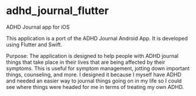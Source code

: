 # adhd_journal_flutter

ADHD Journal app for iOS 

This application is a port of the ADHD Journal Android App. It is developed using Flutter and Swift.

Purpose:
The application is designed to help people with ADHD journal things that take place in their lives that are being affected by their symptoms. This is useful for symptom management, jotting down important things, counseling, and more. I designed it because I myself have ADHD and needed an easier way to journal things going on in my life so I could see where things were headed for me in terms of treating my own ADHD. 

